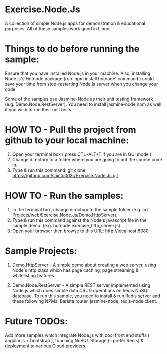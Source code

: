 Exercise.Node.Js
================

A collection of simple Node.js apps for demonstration &amp; educational purposes. All of these samples work good in Linux.

Things to do before running the sample:
=======================================

Ensure that you have installed Node.js in your machine. Also, installing Node.js's Hotnode package (run 'npm install hotnode' command ) could save your time from stop-restarting Node.js server when you change your code.

Some of the samples use Jasmine-Node as their unit testing framework (e.g. Demo.Node.RestServer). You need to install jasmine-node npm as well if you wish to run their unit tests.

HOW TO - Pull the project from github to your local machine:
============================================================
1. Open your terminal box ( press CTL+ALT+T if you are in GUI mode ).
2. Change directory to a folder where you are going to put the source code in.
3. Type & run this command: git clone https://github.com/saintc0d3r/Exercise.Node.Js.git

HOW TO - Run the samples:
=========================
1. In the terminal box, change directory to the sample folder (e.g. cd Projects/web/Exercise.Node.Js/Demo.HttpServer).
2. Type & run this command against the Node's javascript file in the sample demo. (e.g. hotnode exercise_http_server.js).
3. Open your browser then browse to this URL: http://localhost:8080

Sample Projects:
================
1. Demo.HttpServer - A simple demo about creating a web server, using Node's http class which has page caching, page streaming & whitelisting features. 

2. Demo.Node.RestServer - A simple REST server implemented using Node.js which does simple data CRUD operations on Redis NoSQL database. To run this sample, you need to install & run Redis server and these following NPMs: Barista router,  jasmine-node, redis-node client.

Future TODOs:
=============
Add more samples which integrate Node.js with cool front end stuffs ( angular.js + bootstrap ), touching NoSQL Storage ( i prefer Redis) & deployment to various Cloud providers.
